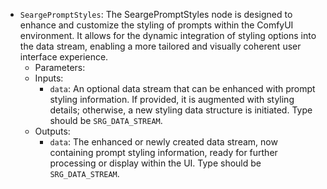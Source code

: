 - `SeargePromptStyles`: The SeargePromptStyles node is designed to enhance and customize the styling of prompts within the ComfyUI environment. It allows for the dynamic integration of styling options into the data stream, enabling a more tailored and visually coherent user interface experience.
    - Parameters:
    - Inputs:
        - `data`: An optional data stream that can be enhanced with prompt styling information. If provided, it is augmented with styling details; otherwise, a new styling data structure is initiated. Type should be `SRG_DATA_STREAM`.
    - Outputs:
        - `data`: The enhanced or newly created data stream, now containing prompt styling information, ready for further processing or display within the UI. Type should be `SRG_DATA_STREAM`.
